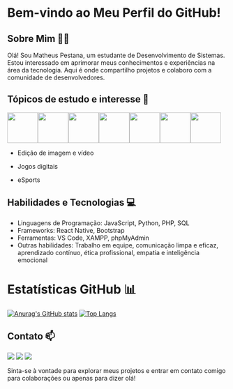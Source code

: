 # Bem-vindo ao Meu Perfil do GitHub!

## Sobre Mim 🙎‍♂️
Olá! Sou Matheus Pestana, um estudante de Desenvolvimento de Sistemas. Estou interessado em aprimorar meus conhecimentos e experiências na área da tecnologia. Aqui é onde compartilho projetos e colaboro com a comunidade de desenvolvedores.

## Tópicos de estudo e interesse 📝

<div style="display: flex;">

<img src="https://cdn.jsdelivr.net/gh/devicons/devicon@latest/icons/html5/html5-original-wordmark.svg" width="70" height="70" margin="10px" />
<img src="https://cdn.jsdelivr.net/gh/devicons/devicon@latest/icons/css3/css3-original-wordmark.svg" width="70" height="70" margin="10px" />
<img src="https://cdn.jsdelivr.net/gh/devicons/devicon@latest/icons/javascript/javascript-original.svg" width="70" height="70" margin="10px" />
<img src="https://cdn.jsdelivr.net/gh/devicons/devicon@latest/icons/python/python-original.svg" width="70" height="70" margin="10px" />
<img src="https://cdn.jsdelivr.net/gh/devicons/devicon@latest/icons/php/php-original.svg" width="70" height="70" margin="10px" />
<img src="https://cdn.jsdelivr.net/gh/devicons/devicon@latest/icons/mysql/mysql-original-wordmark.svg" width="70" height="70" margin="10px" />
<img src="https://cdn.jsdelivr.net/gh/devicons/devicon@latest/icons/react/react-original-wordmark.svg" width="70" height="70" margin="10px" />
  
</div>
  
- Edição de imagem e vídeo

- Jogos digitais

- eSports

## Habilidades e Tecnologias 💻
- Linguagens de Programação: JavaScript, Python, PHP, SQL
- Frameworks: React Native, Bootstrap
- Ferramentas: VS Code, XAMPP, phpMyAdmin
- Outras habilidades: Trabalho em equipe, comunicação limpa e eficaz, aprendizado contínuo, ética profissional, empatia e inteligência emocional

# Estatísticas GitHub 📊

[![Anurag's GitHub stats](https://github-readme-stats.vercel.app/api?username=matheus-pestana&show_icons=true&theme=radical)](https://github.com/anuraghazra/github-readme-stats) [![Top Langs](https://github-readme-stats.vercel.app/api/top-langs/?username=matheus-pestana&show_icons=true)](https://github.com/anuraghazra/github-readme-stats)

## Contato 📫
<div>
<a href = "mailto:matheus90pestana@gmail.com"><img loading="lazy" src="https://img.shields.io/badge/Gmail-D14836?style=for-the-badge&logo=gmail&logoColor=white" target="_blank"></a>
<a href="https://www.instagram.com/d4sh_fps?igsh=Yjd0Y3E5bGp3b3Zo" target="_blank"><img loading="lazy" src="https://img.shields.io/badge/-Instagram-%23E4405F?style=for-the-badge&logo=instagram&logoColor=white" target="_k"></a>
<a href="[https://www.linkedin.com/in/seu-usuário-linkedln-aqui](https://www.linkedin.com/in/matheus-arcangelo/)" target="_blank"><img loading="lazy" src="https://img.shields.io/badge/-LinkedIn-%230077B5?style=for-the-badge&logo=linkedin&logoColor=white" target="_blank"></a>   
</div>

Sinta-se à vontade para explorar meus projetos e entrar em contato comigo para colaborações ou apenas para dizer olá!
